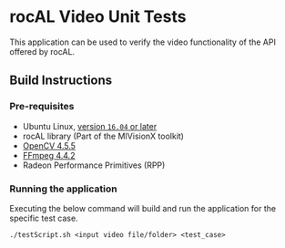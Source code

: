 # rocAL Video Unit Tests
This application can be used to verify the video functionality of the API offered by rocAL.

## Build Instructions

### Pre-requisites
* Ubuntu Linux, [version `16.04` or later](https://www.microsoft.com/software-download/windows10)
* rocAL library (Part of the MIVisionX toolkit)
* [OpenCV 4.5.5](https://github.com/opencv/opencv/releases/tag/4.5.5)
* [FFmpeg 4.4.2](https://git.ffmpeg.org/gitweb/ffmpeg.git/blob/refs/heads/release/4.4:/RELEASE_NOTES)
* Radeon Performance Primitives (RPP)

### Running the application
Executing the below command will build and run the application for the specific test case.
  ````
./testScript.sh <input video file/folder> <test_case>
  ````
